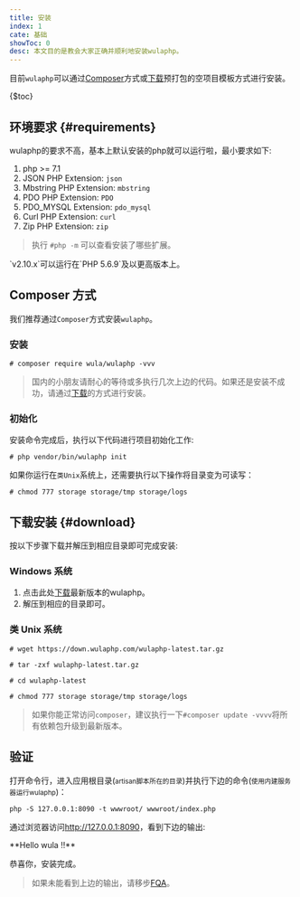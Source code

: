 ```yaml
---
title: 安装
index: 1
cate: 基础
showToc: 0
desc: 本文目的是教会大家正确并顺利地安装wulaphp。
---
```


目前`wulaphp`可以通过[Composer](#Composer)方式或[下载](#download)预打包的空项目模板方式进行安装。

{$toc}

## 环境要求 {#requirements}

wulaphp的要求不高，基本上默认安装的php就可以运行啦，最小要求如下:

1. php >= 7.1
2. JSON PHP Extension: `json`
3. Mbstring PHP Extension: `mbstring`
4. PDO PHP Extension: `PDO`
5. PDO_MYSQL Extension: `pdo_mysql`
6. Curl PHP Extension: `curl`
7. Zip PHP Extension: `zip`

> 执行 `#php -m` 可以查看安装了哪些扩展。

<p class="tip" markdown="1">`v2.10.x`可以运行在`PHP 5.6.9`及以更高版本上。</p>

## Composer 方式

我们推荐通过`Composer`方式安装`wulaphp`。

### 安装

`# composer require wula/wulaphp -vvv`

> 国内的小朋友请耐心的等待或多执行几次上边的代码。如果还是安装不成功，请通过[下载](#download)的方式进行安装。

### 初始化

安装命令完成后，执行以下代码进行项目初始化工作:

`# php vendor/bin/wulaphp init`

如果你运行在`类Unix`系统上，还需要执行以下操作将目录变为可读写：

`# chmod 777 storage storage/tmp storage/logs`

## 下载安装 {#download}

按以下步骤下载并解压到相应目录即可完成安装:

### Windows 系统

1. 点击此处[下载](http://down.wulaphp.com/wulaphp-latest.zip)最新版本的wulaphp。
2. 解压到相应的目录即可。

### 类 Unix 系统

`# wget https://down.wulaphp.com/wulaphp-latest.tar.gz`

`# tar -zxf wulaphp-latest.tar.gz`

`# cd wulaphp-latest`

`# chmod 777 storage storage/tmp storage/logs`

> 如果你能正常访问`composer`，建议执行一下`#composer update -vvvv`将所有依赖包升级到最新版本。

## 验证

打开命令行，进入应用根目录(<small>artisan脚本所在的目录</small>)并执行下边的命令(<small>使用内建服务器运行wulaphp</small>)：

`php -S 127.0.0.1:8090 -t wwwroot/ wwwroot/index.php`

通过浏览器访问<a href="http://127.0.0.1:8090" target="_blank">http://127.0.0.1:8090</a>，看到下边的输出:

<p class="success" markdown=1>
**Hello wula !!**
</p>

恭喜你，安装完成。

> 如果未能看到上边的输出，请移步[FQA](../fqa.md#install)。

